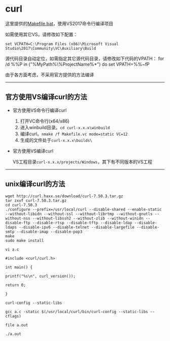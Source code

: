 ﻿# curl

这里提供的[Makefile.bat](./Makefile.bat)，使用VS2017命令行编译项目

如需使用其它VS，请修改如下配置：

    set VCPATH=C:\Program Files (x86)\Microsoft Visual Studio\2017\Community\VC\Auxiliary\Build

源代码目录自动定位，如需指定其它源代码目录，请修改如下代码的VPATH：
    for /d %%P in ("%MyPath%\\%ProjectName%*") do set VPATH=%%~fP

由于各方面考虑，不采用官方提供的方法编译

---- ---- ---- ----

## 官方使用VS编译curl的方法

- 官方使用VS命令行编译curl

  1. 打开VC命令行(x64/x86)
  2. 进入winbuild目录。`cd curl-x.x.x\winbuild`
  3. 编译curl。`nmake /f Makefile.vc mode=static VC=12`
  4. 生成的文件处于`curl-x.x.x\builds\`

- 官方使用VS编译curl

  VS工程目录`curl-x.x.x/projects/Windows`，其下有不同版本的VS工程

---- ---- ---- ----

## unix编译curl的方法

```
wget http://curl.haxx.se/download/curl-7.50.3.tar.gz
tar zxvf curl-7.50.3.tar.gz
cd curl-7.50.3
./configure --prefix=/usr/local/curl --disable-shared --enable-static --without-libidn --without-ssl --without-librtmp --without-gnutls --without-nss --without-libssh2 --without-zlib --without-winidn --disable-ftp --disable-rtsp --disable-tftp --disable-ldap --disable-ldaps --disable-ipv6 --disable-telnet --disable-largefile --disable-smtp --disable-imap --disable-pop3
make
sudo make install

vi a.c

#include <curl/curl.h>

int main() {

printf("%s\n", curl_version());

return 0;

}

curl-config --static-libs

gcc a.c -static $(/usr/local/curl/bin/curl-config --static-libs --cflags)

file a.out

./a.out
```

